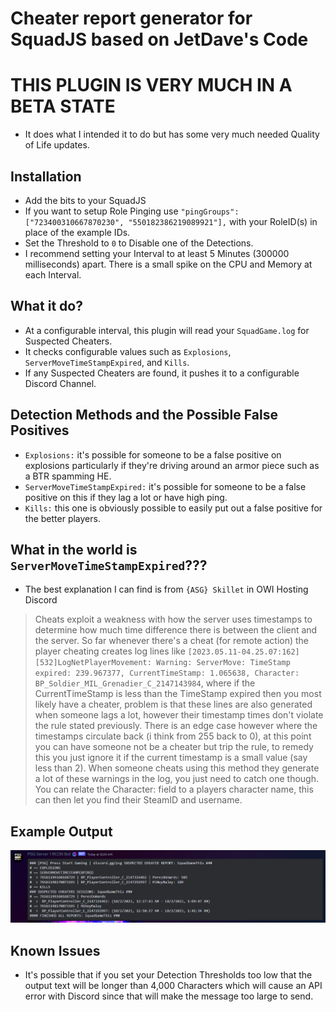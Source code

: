 # Cheater report generator for SquadJS based on JetDave's Code

# THIS PLUGIN IS VERY MUCH IN A BETA STATE
- It does what I intended it to do but has some very much needed Quality of Life updates.

## Installation
- Add the bits to your SquadJS
- If you want to setup Role Pinging use `"pingGroups":  ["723400310667870230", "550182386219089921"],` with your RoleID(s) in place of the example IDs.
- Set the Threshold to `0` to Disable one of the Detections.
- I recommend setting your Interval to at least 5 Minutes (300000 milliseconds) apart. There is a small spike on the CPU and Memory at each Interval.

## What it do?
- At a configurable interval, this plugin will read your `SquadGame.log` for Suspected Cheaters.
- It checks configurable values such as `Explosions`, `ServerMoveTimeStampExpired`, and `Kills`.
- If any Suspected Cheaters are found, it pushes it to a configurable Discord Channel.

## Detection Methods and the Possible False Positives
- `Explosions:` it's possible for someone to be a false positive on explosions particularly if they're driving around an armor piece such as a BTR spamming HE.
- `ServerMoveTimeStampExpired:` it's possible for someone to be a false positive on this if they lag a lot or have high ping.
- `Kills:` this one is obviously possible to easily put out a false positive for the better players.

## What in the world is `ServerMoveTimeStampExpired`???
- The best explanation I can find is from `{ASG} Skillet` in OWI Hosting Discord
> Cheats exploit a weakness with how the server uses timestamps to determine how much time difference there is between the client and the server. So far whenever there's a cheat (for remote action) the player cheating creates log lines like `[2023.05.11-04.25.07:162][532]LogNetPlayerMovement: Warning: ServerMove: TimeStamp expired: 239.967377, CurrentTimeStamp: 1.065638, Character: BP_Soldier_MIL_Grenadier_C_2147143984`, where if the CurrentTimeStamp is less than the TimeStamp expired then you most likely have a cheater, problem is that these lines are also generated when someone lags a lot, however their timestamp times don't violate the rule stated previously. There is an edge case however where the timestamps circulate back (i think from 255 back to 0), at this point you can have someone not be a cheater but trip the rule, to remedy this you just ignore it if the current timestamp is a small value (say less than 2). When someone cheats using this method they generate a lot of these warnings in the log, you just need to catch one though. You can relate the Character: field to a players character name, this can then let you find their SteamID and username.

## Example Output
![Example](https://raw.githubusercontent.com/IgnisAlienus/SquadJS-Cheater-Detection/master/example-output.png)

## Known Issues
- It's possible that if you set your Detection Thresholds too low that the output text will be longer than 4,000 Characters which will cause an API error with Discord since that will make the message too large to send.